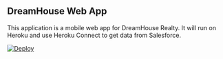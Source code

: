 DreamHouse Web App
------------------

This application is a mobile web app for DreamHouse Realty. It will run on Heroku and use Heroku Connect to get data from Salesforce.


<a href="https://heroku.com/deploy?template=https://github.com/ijstone123/intro-to-heroku"><img src="https://www.herokucdn.com/deploy/button.svg" alt="Deploy"></a>
